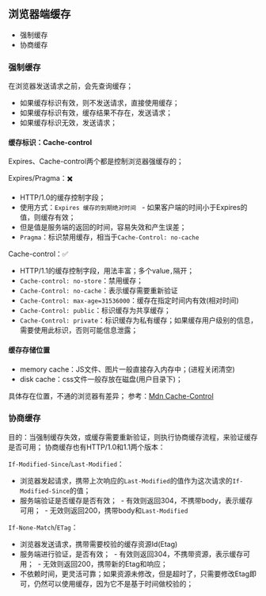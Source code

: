 ## 浏览器端缓存

- 强制缓存
- 协商缓存

### 强制缓存

在浏览器发送请求之前，会先查询缓存；

- 如果缓存标识有效，则不发送请求，直接使用缓存；
- 如果缓存标识有效，缓存结果不存在，发送请求；
- 如果缓存标识无效，发送请求；

#### 缓存标识：Cache-control

Expires、Cache-control两个都是控制浏览器强缓存的；

Expires/Pragma：✖️

- HTTP/1.0的缓存控制字段；
- 使用方式：`Expires 缓存的到期绝对时间`
    - 如果客户端的时间小于Expires的值，则缓存有效；
- 但是值是服务端的返回的时间，容易失效和产生误差；
- `Pragma`：标识禁用缓存，相当于`Cache-Control: no-cache`

Cache-control：✅

- HTTP/1.1的缓存控制字段，用法丰富；多个value`,`隔开；
- `Cache-control: no-store`：禁用缓存；
- `Cache-Control: no-cache`：表示缓存需要重新验证
- `Cache-Control: max-age=31536000`：缓存在指定时间内有效(相对时间)
- `Cache-Control: public`：标识缓存为共享缓存；
- `Cache-Control: private`：标识缓存为私有缓存；如果缓存用户级别的信息，需要使用此标识，否则可能信息泄露；

#### 缓存存储位置

- memory cache：JS文件、图片一般直接存入内存中；(进程关闭清空)
- disk cache：css文件一般存放在磁盘(用户目录下)；

具体存在位置，不通的浏览器有差异；
参考：[Mdn Cache-Control](https://developer.mozilla.org/en-US/docs/Web/HTTP/Headers/Cache-Control)

### 协商缓存

目的：当强制缓存失效，或缓存需要重新验证，则执行协商缓存流程，来验证缓存是否可用；
协商缓存也有HTTP/1.0和1.1两个版本：

`If-Modified-Since`/`Last-Modified`：

- 浏览器发起请求，携带上次响应的`Last-Modified`的值作为这次请求的`If-Modified-Since`的值；
- 服务端验证是否缓存是否有效；
   - 有效则返回304，不携带body，表示缓存可用；
   - 无效则返回200，携带body和`Last-Modified`

`If-None-Match`/`ETag`：

- 浏览器发送请求，携带需要校验的缓存资源Id(Etag)
- 服务端进行验证，是否有效；
   - 有效则返回304，不携带资源，表示缓存可用；
   - 无效则返回200，携带新的Etag和响应； 
- 不依赖时间，更灵活可靠；如果资源未修改，但是超时了，只需要修改Etag即可，仍然可以使用缓存，因为它不是基于时间做校验的；